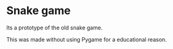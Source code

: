 # Snake game
Its a prototype of the old snake game.

This was made without using Pygame for a educational reason.
